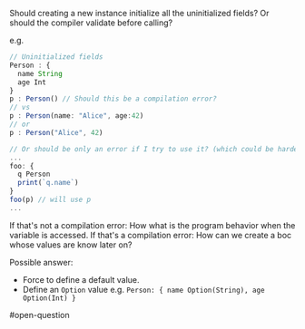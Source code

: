 
Should creating a new instance initialize all the uninitialized fields? Or should the compiler validate before calling? 


e.g. 

```js
// Uninitialized fields
Person : { 
  name String
  age Int
}
p : Person() // Should this be a compilation error? 
// vs
p : Person(name: "Alice", age:42) 
// or 
p : Person("Alice", 42)

// Or should be only an error if I try to use it? (which could be harder to detect)
...
foo: {
  q Person
  print(`q.name`)
}
foo(p) // will use p
...
```

If that's not a compilation error: How what is the program behavior when the variable is accessed. 
If that's a compilation error: How can we create a boc whose values are know later on? 

Possible answer: 
- Force to define a default value. 
- Define an `Option` value e.g. `Person: { name Option(String), age Option(Int) } `

 #open-question 

